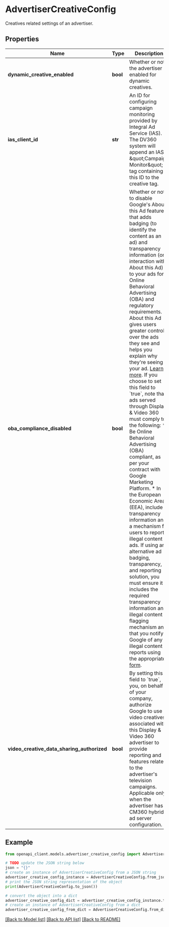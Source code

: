 # AdvertiserCreativeConfig

Creatives related settings of an advertiser.

## Properties

Name | Type | Description | Notes
------------ | ------------- | ------------- | -------------
**dynamic_creative_enabled** | **bool** | Whether or not the advertiser is enabled for dynamic creatives. | [optional] 
**ias_client_id** | **str** | An ID for configuring campaign monitoring provided by Integral Ad Service (IAS). The DV360 system will append an IAS \&quot;Campaign Monitor\&quot; tag containing this ID to the creative tag. | [optional] 
**oba_compliance_disabled** | **bool** | Whether or not to disable Google&#39;s About this Ad feature that adds badging (to identify the content as an ad) and transparency information (on interaction with About this Ad) to your ads for Online Behavioral Advertising (OBA) and regulatory requirements. About this Ad gives users greater control over the ads they see and helps you explain why they&#39;re seeing your ad. [Learn more](//support.google.com/displayvideo/answer/14315795). If you choose to set this field to &#x60;true&#x60;, note that ads served through Display &amp; Video 360 must comply to the following: * Be Online Behavioral Advertising (OBA) compliant, as per your contract with Google Marketing Platform. * In the European Economic Area (EEA), include transparency information and a mechanism for users to report illegal content in ads. If using an alternative ad badging, transparency, and reporting solution, you must ensure it includes the required transparency information and illegal content flagging mechanism and that you notify Google of any illegal content reports using the appropriate [form](//support.google.com/legal/troubleshooter/1114905?sjid&#x3D;6787484030557261960-EU#ts&#x3D;2981967%2C2982031%2C12980091). | [optional] 
**video_creative_data_sharing_authorized** | **bool** | By setting this field to &#x60;true&#x60;, you, on behalf of your company, authorize Google to use video creatives associated with this Display &amp; Video 360 advertiser to provide reporting and features related to the advertiser&#39;s television campaigns. Applicable only when the advertiser has a CM360 hybrid ad server configuration. | [optional] 

## Example

```python
from openapi_client.models.advertiser_creative_config import AdvertiserCreativeConfig

# TODO update the JSON string below
json = "{}"
# create an instance of AdvertiserCreativeConfig from a JSON string
advertiser_creative_config_instance = AdvertiserCreativeConfig.from_json(json)
# print the JSON string representation of the object
print(AdvertiserCreativeConfig.to_json())

# convert the object into a dict
advertiser_creative_config_dict = advertiser_creative_config_instance.to_dict()
# create an instance of AdvertiserCreativeConfig from a dict
advertiser_creative_config_from_dict = AdvertiserCreativeConfig.from_dict(advertiser_creative_config_dict)
```
[[Back to Model list]](../README.md#documentation-for-models) [[Back to API list]](../README.md#documentation-for-api-endpoints) [[Back to README]](../README.md)



